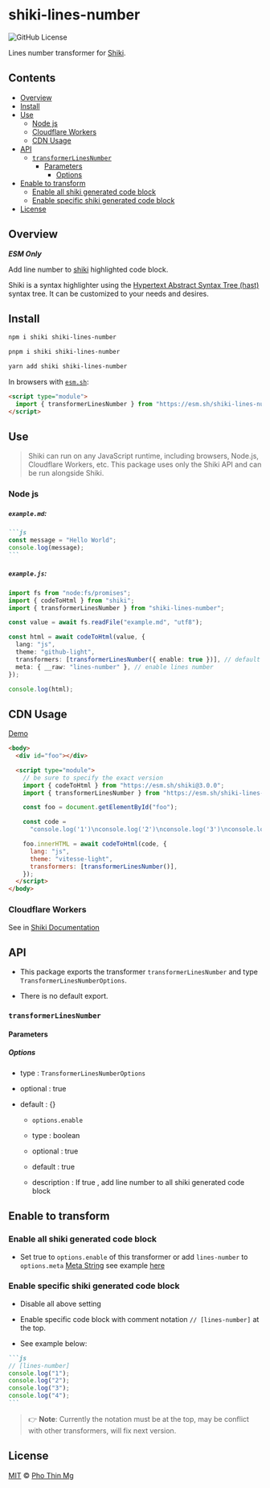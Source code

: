 # shiki-lines-number

![GitHub License](https://img.shields.io/github/license/phothinmg/shiki-lines-number?style=for-the-badge&logo=github)


Lines number transformer for [Shiki][shiki].

## Contents

- [Overview](#overview)
- [Install](#install)
- [Use](#use)
  - [Node js](#node-js)
  - [Cloudflare Workers](#cloudflare-workers)
  - [CDN Usage](#cdn-usage)
- [API](#api)
  - [`transformerLinesNumber`](#transformerlinesnumber)
    - [Parameters](#parameters)
      - [Options](#options)
- [Enable to transform](#enable-to-transform)
  - [Enable all shiki generated code block](#enable-all-shiki-generated-code-block)
  - [Enable specific shiki generated code block](#enable-specific-shiki-generated-code-block)
- [License](#license)

## Overview

**_ESM Only_**

Add line number to [shiki][shiki] highlighted code block.

Shiki is a syntax highlighter using the [Hypertext Abstract Syntax Tree (hast)][hast] syntax tree. It can be customized to your needs and desires.

## Install

```bash
npm i shiki shiki-lines-number
```

```bash
pnpm i shiki shiki-lines-number
```

```bash
yarn add shiki shiki-lines-number
```

In browsers with [`esm.sh`][esmsh]:

```html
<script type="module">
  import { transformerLinesNumber } from "https://esm.sh/shiki-lines-number";
</script>
```

## Use

> Shiki can run on any JavaScript runtime, including browsers, Node.js, Cloudflare Workers, etc.
> This package uses only the Shiki API and can be run alongside Shiki.

### Node js

##### `example.md`:

````md
```js
const message = "Hello World";
console.log(message);
```
````

##### `example.js`:

```ts
import fs from "node:fs/promises";
import { codeToHtml } from "shiki";
import { transformerLinesNumber } from "shiki-lines-number";

const value = await fs.readFile("example.md", "utf8");

const html = await codeToHtml(value, {
  lang: "js",
  theme: "github-light",
  transformers: [transformerLinesNumber({ enable: true })], // default true
  meta: { __raw: "lines-number" }, // enable lines number
});

console.log(html);
```

## CDN Usage

[Demo](demo-cdn)



```html
<body>
  <div id="foo"></div>

  <script type="module">
    // be sure to specify the exact version
    import { codeToHtml } from "https://esm.sh/shiki@3.0.0";
    import { transformerLinesNumber } from "https://esm.sh/shiki-lines-number@0.0.1";

    const foo = document.getElementById("foo");

    const code =
      "console.log('1')\nconsole.log('2')\nconsole.log('3')\nconsole.log('4')";

    foo.innerHTML = await codeToHtml(code, {
      lang: "js",
      theme: "vitesse-light",
      transformers: [transformerLinesNumber()],
    });
  </script>
</body>
```

### Cloudflare Workers

See in [Shiki Documentation][cloudflare-workers]


## API

- This package exports the transformer `transformerLinesNumber` and type `TransformerLinesNumberOptions`.

- There is no default export.

### `transformerLinesNumber`

#### Parameters

##### Options

- type : `TransformerLinesNumberOptions`

- optional : true

- default : {}

  - `options.enable`

  - type : boolean

  - optional : true

  - default : true

  - description : If true , add line number to all shiki generated code block

## Enable to transform

### Enable all shiki generated code block

- Set true to `options.enable` of this transformer or add `lines-number` to `options.meta` [Meta String][meta-string] see example [here](#examplejs)

### Enable specific shiki generated code block

- Disable all above setting

- Enable specific code block with comment notation `// [lines-number]` at the top.

- See example below:

````md
```js
// [lines-number]
console.log("1");
console.log("2");
console.log("3");
console.log("4");
```
````

> 👉 **Note**:
> Currently the notation must be at the top, may be conflict with other transformers, will fix next version.

## License

[MIT][file-license] © [Pho Thin Mg][ptm]

<!-- Definitions -->

[file-license]: license

[shiki]: https://shiki.matsu.io/

[transformer-api]: https://shiki.style/guide/transformers

[meta-string]: https://shiki.matsu.io/guide/transformers#meta

[ptm]: https://github.com/phothinmg

[hast]: https://github.com/syntax-tree/hast

[esmsh]: https://esm.sh

[demo-cdn]: https://jsfiddle.net/phothin/z89e51kg/40/

[cloudflare-workers]: https://shiki.matsu.io/guide/install#cloudflare-workers

[badge-license]: https://img.shields.io/github/license/phothinmg/shiki-lines-number?style=for-the-badge&logo=github
